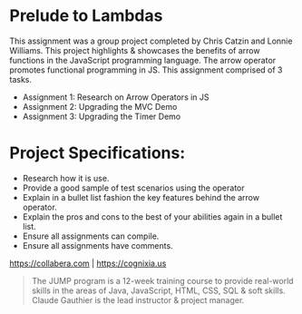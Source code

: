 # Prelude to Lambdas

This assignment was a group project completed by Chris Catzin and Lonnie Williams. This project highlights  & showcases the benefits of arrow functions in the JavaScript programming language. The arrow operator promotes functional programming in JS. This assignment comprised of 3 tasks.

- Assignment 1: Research on Arrow Operators in JS
- Assignment 2: Upgrading the MVC Demo
- Assignment 3: Upgrading the Timer Demo


# Project Specifications:
- Research how it is use.
- Provide a good sample of test scenarios using the operator
- Explain in a bullet list fashion the key features behind the arrow operator.
- Explain the pros and cons to the best of your abilities again in a bullet list.
- Ensure all assignments can compile.
- Ensure all assignments have comments.

https://collabera.com | https://cognixia.us
> The JUMP program is a 12-week training course to
> provide real-world skills in the areas of Java, 
> JavaScript, HTML, CSS, SQL & soft skills. Claude
> Gauthier is the lead instructor & project manager.


